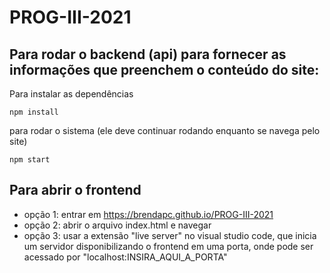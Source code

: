 # PROG-III-2021

## Para rodar o backend (api) para fornecer as informações que preenchem o conteúdo do site:
Para instalar as dependências
````
npm install 
````
para rodar o sistema (ele deve continuar rodando enquanto se navega pelo site)
````
npm start
````

## Para abrir o frontend
- opção 1: entrar em https://brendapc.github.io/PROG-III-2021
- opção 2: abrir o arquivo index.html e navegar
- opção 3: usar a extensão "live server" no visual studio code, que inicia um servidor disponibilizando o frontend em uma porta, onde pode ser acessado por "localhost:INSIRA_AQUI_A_PORTA"
